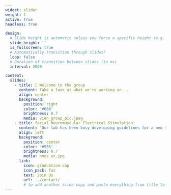 ```yaml
---
widget: slider
weight: 1
active: true
headless: true

design:
  # Slide height is automatic unless you force a specific height (e.g. '400px')
  slide_height: ''
  is_fullscreen: true
  # Automatically transition through slides?
  loop: false
  # Duration of transition between slides (in ms)
  interval: 2000

content:
  slides:
    - title: 👋 Welcome to the group
      content: Take a look at what we're working on...
      align: center
      background:
        position: right
        color: '#666'
        brightness: 0.7
        media: vien_group_pic.jpeg
    - title: facial Neuromuscular Electrical Stimulation!
      content: 'Our lab has been busy developing guidelines for a new technique of facial muscle activation!'
      align: left
      background:
        position: center
        color: '#555'
        brightness: 0.7
        media: nmes_ex.jpg
      link:
        icon: graduation-cap
        icon_pack: fas
        text: Join Us
        url: ../contact/
        # to add another slide copy and paste everything from title to media
---
```

